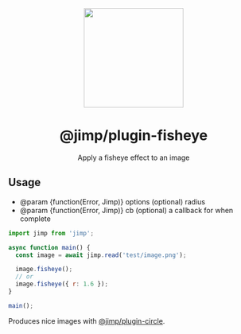 <div align="center">
  <img width="200" height="200"
    src="https://s3.amazonaws.com/pix.iemoji.com/images/emoji/apple/ios-11/256/crayon.png">
  <h1>@jimp/plugin-fisheye</h1>
  <p>Apply a fisheye effect to an image</p>
</div>

## Usage

- @param {function(Error, Jimp)} options (optional) radius
- @param {function(Error, Jimp)} cb (optional) a callback for when complete

```js
import jimp from 'jimp';

async function main() {
  const image = await jimp.read('test/image.png');

  image.fisheye();
  // or
  image.fisheye({ r: 1.6 });
}

main();
```

Produces nice images with [@jimp/plugin-circle](../plugin-circle).
